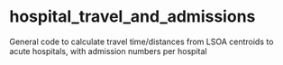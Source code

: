 # hospital_travel_and_admissions

General code to calculate travel time/distances from  LSOA centroids to acute hospitals, with admission numbers per hospital

